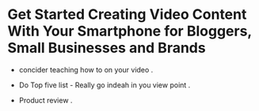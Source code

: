 

# Get Started Creating Video Content With Your Smartphone for Bloggers, Small Businesses and Brands

- concider teaching how to on your video .

- Do Top five list - Really go indeah in you view point .

- Product review .

